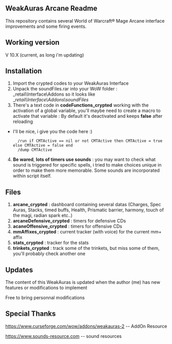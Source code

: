 ## WeakAuras Arcane Readme

This repository contains several World of Warcraft® Mage Arcane interface improvements and some firing events.

## Working version

V 10.X (current, as long i'm updating)

## Installation

1) Import the crypted codes to your WeakAuras Interface
2) Unpack the soundFiles.rar into your WoW folder : _retail\Interface\Addons so it looks like __retail\Interface\Addons\soundFiles_
3) There's a text code in __codeFunctions_crypted__ working with the activation of a global variable, you'll maybe need to create a macro to activate that variable : By default it's deactivated and keeps __false__ after reloading

- I'll be nice, i give you the code here :)

		/run if CMTActive == nil or not CMTActive then CMTActive = true else CMTActive = false end
		/dump CMTActive


4) __Be wared__, __lots of timers use sounds__ : you may want to check what sound is triggered for specific spells, i tried to make choices unique in order to make them more memorable. Some sounds are incorporated within script itself.

## Files

1) __arcane_crypted__ : dashboard containing several datas (Charges, Spec Auras, Stacks, timed buffs, Health, Prismatic barrier, harmony, touch of the magi, radian spark etc..)
2) __arcaneDefensive_crypted__ : timers for defensive CDs
3) __acaneOffensive_crypted__ : timers for offensive CDs
4) __mmAffixes_crypted__ : current tracker (with voice) for the current mm+ affix
5) __stats_crypted__ : tracker for the stats
6) __trinkets_crypted__ : track some of the trinkets, but miss some of them, you'll probably check another one

## Updates

The content of this WeakAuras is updated when the author (me) has new features or modifications to implement

Free to bring personnal modifications

## Special Thanks

https://www.curseforge.com/wow/addons/weakauras-2 -- AddOn Resource

https://www.sounds-resource.com -- sound resources
